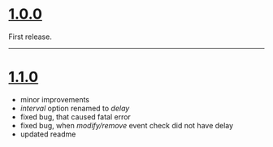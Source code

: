 [1.0.0](https://github.com/r4nx/file-static/releases/tag/v1.0.0)
============================================================
First release.
***

[1.1.0](https://github.com/r4nx/file-static/releases/tag/v1.1.0)
============================================================
  * minor improvements
  * _interval_ option renamed to _delay_
  * fixed bug, that caused fatal error
  * fixed bug, when _modify/remove_ event check did not have delay
  * updated readme
